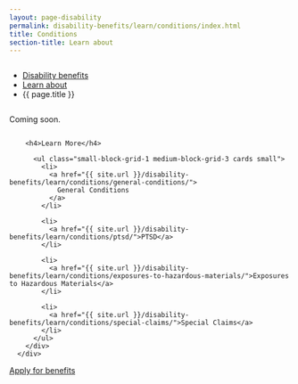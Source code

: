 ```yaml
---
layout: page-disability
permalink: disability-benefits/learn/conditions/index.html
title: Conditions
section-title: Learn about
---
```


<div class="splash" markdown="0">
<div class="row" markdown="0">
<div class="small-12 columns" markdown="0">

<ul class="breadcrumbs" role="menubar" aria-label="Primary">
<li class="parent"><a href="{{ site.url }}/disability-benefits/">Disability benefits</a></li>
<li class="parent"><a href="{{ site.url }}/disability-benefits/learn/">Learn about</a></li>
<li class="active">{{ page.title }}</li>
</ul>

</div>
</div>
</div>

<div class="main" role="main" markdown="0">
<div class="section one" markdown="0">
<div class="primary" markdown="0">
<div class="row" markdown="0">
<div class="small-12 columns" markdown="1">

Coming soon.

</div>
</div>
</div>

<div class="navigation">
  <div class="row">
    <div class="small-12 columns">

        <h4>Learn More</h4>

          <ul class="small-block-grid-1 medium-block-grid-3 cards small">
            <li>
              <a href="{{ site.url }}/disability-benefits/learn/conditions/general-conditions/">
                General Conditions
              </a>
            </li>

            <li>
              <a href="{{ site.url }}/disability-benefits/learn/conditions/ptsd/">PTSD</a>
            </li>

            <li>
              <a href="{{ site.url }}/disability-benefits/learn/conditions/exposures-to-hazardous-materials/">Exposures to Hazardous Materials</a>
            </li>

            <li>
              <a href="{{ site.url }}/disability-benefits/learn/conditions/special-claims/">Special Claims</a>
            </li>
          </ul>
        </div>
      </div>
</div>

<div class="section two" markdown="0">
<div class="action" markdown="0">
<div class="row" markdown="0">
<div class="small-12 medium-10 medium-centered columns" markdown="0">
<a class="button start" href="#">Apply for benefits</a>
</div>
</div>
</div>
</div>

</div>

</div>
